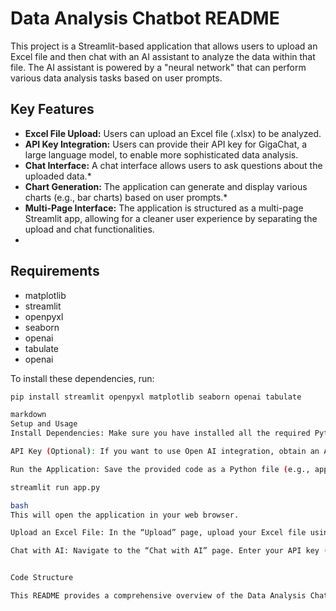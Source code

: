 # Data Analysis Chatbot README

This project is a Streamlit-based application that allows users to upload an Excel file and then chat with an AI assistant to analyze the data within that file. The AI assistant is powered by a "neural network" that can perform various data analysis tasks based on user prompts.

## Key Features

*   **Excel File Upload:** Users can upload an Excel file (.xlsx) to be analyzed.
*   **API Key Integration:**  Users can provide their API key for GigaChat, a large language model, to enable more sophisticated data analysis.
*   **Chat Interface:**  A chat interface allows users to ask questions about the uploaded data.*   
*   **Chart Generation:** The application can generate and display various charts (e.g., bar charts) based on user prompts.*  
*   **Multi-Page Interface:** The application is structured as a multi-page Streamlit app, allowing for a cleaner user experience by separating the upload and chat functionalities.
*   

## Requirements

*   matplotlib
*   streamlit
*   openpyxl
*   seaborn
*   openai
*   tabulate
*   openai


To install these dependencies, run:

```bash
pip install streamlit openpyxl matplotlib seaborn openai tabulate

markdown
Setup and Usage
Install Dependencies: Make sure you have installed all the required Python packages.

API Key (Optional): If you want to use Open AI integration, obtain an API key from OpenAI’s website.

Run the Application: Save the provided code as a Python file (e.g., app.py) and run it using Streamlit:

streamlit run app.py

bash
This will open the application in your web browser.

Upload an Excel File: In the “Upload” page, upload your Excel file using the file uploader.

Chat with AI: Navigate to the “Chat with AI” page. Enter your API key (if desired) and begin asking questions about your data in the chat input.


Code Structure

This README provides a comprehensive overview of the Data Analysis Chatbot project, including its features, setup instructions, code structure, limitations, and potential future enhancements. “`